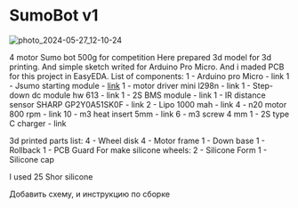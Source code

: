 # SumoBot v1
![photo_2024-05-27_12-10-24](https://github.com/qazaqstem/SumoBot/assets/20697381/bd4fec1b-97ba-4123-9f50-b2ed17f5f1b4)

4 motor Sumo bot 500g for competition
Here prepared 3d model for 3d printing. And simple sketch writed for Arduino Pro Micro. And i maded PCB for this project in EasyEDA. 
List of components:
1 - Arduino pro Micro - link
1 - Jsumo starting module - [link]([url](https://www.jsumo.com/microstart-sumo-minisumo-robot-start-module))
1 - motor driver mini l298n - link
1 - Step-down dc module hw 613 - link
1 - 2S BMS module - link
1 - IR distance sensor SHARP GP2Y0A51SK0F - link
2 - Lipo 1000 mah - link
4 - n20 motor 800 rpm - link
10 - m3 heat insert 5mm - link
6 - m3 screw 4 mm 
1 - 2S type C charger - link

3d printed parts list:
4 - Wheel disk
4 - Motor frame
1 - Down base
1 - Rollback 
1 - PCB Guard
For make silicone wheels:
2 - Silicone Form
1 - Silicone cap

I used 25 Shor silicone


Добавить схему, и инструкцию по сборке


